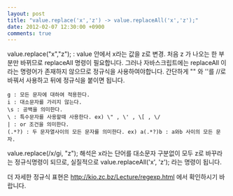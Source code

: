```yaml
---
layout: post
title: "value.replace('x','z') -> value.replaceAll('x','z');"
date: 2012-02-07 12:30:00 +0900
comments: true
---
```



value.replace("x","z"); : value 안에서 x라는 값을 z로 변경. 처음 z 가 나오는 한 부분만 바뀌므로 replaceAll 명령이 필요합니다.
그러나 자바스크립트에는 replaceAll 이라는 명령어가 존재하지 않으므로 정규식을 사용하여야합니다.
간단하게 "" 와 ''를 //로 바꿔서 사용하고 뒤에 정규식을 붙이면 됩니다.


```aidl
g : 모든 문자에 대하여 적용한다.
i : 대소문자를 가리지 않는다.
\s : 공백을 의미한다.
\ : 특수문자를 사용할때 사용한다. ex) \" , \' , \[ , \/ 
| : or 조건을 의미한다.
(.*?) : 두 문자열사이의 모든 문자를 의미한다. ex) a(.*?)b : a와b 사이의 모든 문자. 
```


value.replace(/x/gi, "z");
해석은 x라는 단어를 대소문자 구분없이 모두 z로 바꾸라는 정규식명령이 되므로,
실질적으로 value.replaceAll('x', 'z'); 라는 명령이 됩니다. 

더 자세한 정규식 표현은 http://kio.zc.bz/Lecture/regexp.html 에서 확인하시기 바랍니다.
